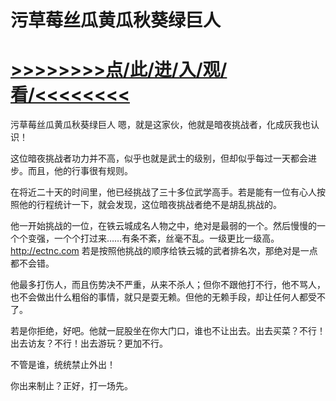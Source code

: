 # 污草莓丝瓜黄瓜秋葵绿巨人

# <a href="https://github.com/dangole/dfs/issues/1">>>>>>>>>点/此/进/入/观/看/<<<<<<<<</a>

污草莓丝瓜黄瓜秋葵绿巨人
嗯，就是这家伙，他就是暗夜挑战者，化成灰我也认识！

这位暗夜挑战者功力并不高，似乎也就是武士的级别，但却似乎每过一天都会进步。而且，他的行事很有规则。

在将近二十天的时间里，他已经挑战了三十多位武学高手。若是能有一位有心人按照他的行程统计一下，就会发现，这位暗夜挑战者绝不是胡乱挑战的。

他一开始挑战的一位，在铁云城成名人物之中，绝对是最弱的一个。然后慢慢的一个个变强，一个个打过来……有条不紊，丝毫不乱。一级更比一级高。
http://ectnc.com
若是按照他挑战的顺序给铁云城的武者排名次，那绝对是一点都不会错。

他最多打伤人，而且伤势决不严重，从来不杀人；但你不跟他打不行，他不骂人，也不会做出什么粗俗的事情，就只是耍无赖。但他的无赖手段，却让任何人都受不了。

若是你拒绝，好吧。他就一屁股坐在你大门口，谁也不让出去。出去买菜？不行！出去访友？不行！出去游玩？更加不行。

不管是谁，统统禁止外出！

你出来制止？正好，打一场先。
